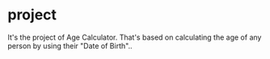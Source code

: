 # project
It's the project of Age Calculator.
That's based on calculating the age of any person by using their "Date of Birth"..
